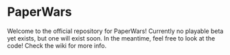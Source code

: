 # PaperWars
Welcome to the official repository for PaperWars! Currently no playable beta yet exists, but one will exist soon. In the meantime, feel free to look at the code!
Check the wiki for more info.
